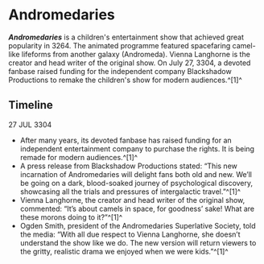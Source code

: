 # Andromedaries
***Andromedaries*** is a children's entertainment show that achieved great popularity in 3264. The animated programme featured spacefaring camel-like lifeforms from another galaxy (Andromeda). Vienna Langhorne is the creator and head writer of the original show. On July 27, 3304, a devoted fanbase raised funding for the independent company Blackshadow Productions to remake the children's show for modern audiences.^[1]^

## Timeline

27 JUL 3304

- After many years, its devoted fanbase has raised funding for an independent entertainment company to purchase the rights. It is being remade for modern audiences.^[1]^
- A press release from Blackshadow Productions stated: “This new incarnation of Andromedaries will delight fans both old and new. We’ll be going on a dark, blood-soaked journey of psychological discovery, showcasing all the trials and pressures of intergalactic travel.”^[1]^
- Vienna Langhorne, the creator and head writer of the original show, commented: “It’s about camels in space, for goodness’ sake! What are these morons doing to it?”^[1]^
- Ogden Smith, president of the Andromedaries Superlative Society, told the media: “With all due respect to Vienna Langhorne, she doesn’t understand the show like we do. The new version will return viewers to the gritty, realistic drama we enjoyed when we were kids.”^[1]^